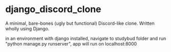 # django_discord_clone
A minimal, bare-bones (ugly but functional) Discord-like clone. Written wholly using Django.

in an environment with django installed, navigate to studybud folder and run "python manage.py runserver", app will run on localhost:8000
